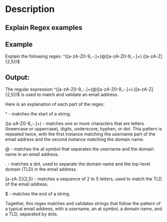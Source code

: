 # Description
## Explain Regex examples


## Example 
Explain the following regex: 
^([a-zA-Z0-9_\-\.]+)@([a-zA-Z0-9_\-\.]+)\.([a-zA-Z]{2,5})$ 

## Output:
The regular expression ^([a-zA-Z0-9_\-\.]+)@([a-zA-Z0-9_\-\.]+)\.([a-zA-Z]{2,5})$ is used to match and validate an email address.

Here is an explanation of each part of the regex:

^ - matches the start of a string.

([a-zA-Z0-9_\-\.]+) - matches one or more characters that are letters (lowercase or uppercase), digits, underscore, hyphen, or dot. This pattern is repeated twice, with the first instance matching the username part of the email address and the second instance matching the domain name.

@ - matches the at symbol that separates the username and the domain name in an email address.

\. - matches a dot, used to separate the domain name and the top-level domain (TLD) in the email address.

[a-zA-Z]{2,5} - matches a sequence of 2 to 5 letters, used to match the TLD of the email address.

$ - matches the end of a string.

Together, this regex matches and validates strings that follow the pattern of a typical email address, with a username, an at symbol, a domain name, and a TLD, separated by dots.